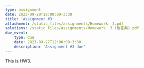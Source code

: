 ```yaml
---
type: assignment
date: 2023-09-20T18:00:00+3:30
title: 'Assignment #3'
attachment: /static_files/assignments/Homework  3.pdf
solutions: /static_files/assignments/Homework  3 (附答案).pdf
due_event: 
    type: due
    date: 2023-09-27T12:00:00+3:30
    description: 'Assignment #3 due'
---
```

This is HW3.
